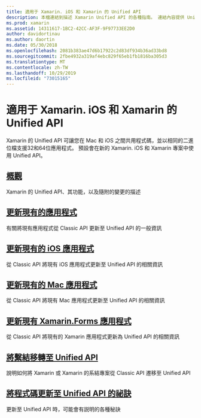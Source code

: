 ```yaml
---
title: 適用于 Xamarin. iOS 和 Xamarin 的 Unified API
description: 本檔連結到描述 Xamarin Unified API 的各種指南。 連結內容提供 Unified API 的總覽，並討論如何遷移現有的專案。
ms.prod: xamarin
ms.assetid: 14311617-1BC2-42CC-AF3F-9F97733EE2D0
author: davidortinau
ms.author: daortin
ms.date: 05/30/2018
ms.openlocfilehash: 2081b383ae47d6b17922c2d83df934b36ad33bd8
ms.sourcegitcommit: 2fbe4932a319af4ebc829f65eb1fb1816ba305d3
ms.translationtype: MT
ms.contentlocale: zh-TW
ms.lasthandoff: 10/29/2019
ms.locfileid: "73015165"
---
```

# <a name="unified-api-for-xamarinios-and-xamarinmac"></a>適用于 Xamarin. iOS 和 Xamarin 的 Unified API

Xamarin 的 Unified API 可讓您在 Mac 和 iOS 之間共用程式碼，並以相同的二進位檔支援32和64位應用程式。 預設會在新的 Xamarin. iOS 和 Xamarin 專案中使用 Unified API。

## <a name="overviewoverviewmd"></a>[概觀](overview.md)

Xamarin 的 Unified API、其功能，以及隨附的變更的描述

## <a name="update-existing-appsupdating-appsmd"></a>[更新現有的應用程式](updating-apps.md)

有關將現有應用程式從 Classic API 更新至 Unified API 的一般資訊

## <a name="updating-existing-ios-appsupdating-ios-appsmd"></a>[更新現有的 iOS 應用程式](updating-ios-apps.md)

從 Classic API 將現有 iOS 應用程式更新至 Unified API 的相關資訊

## <a name="updating-existing-mac-appsupdating-mac-appsmd"></a>[更新現有的 Mac 應用程式](updating-mac-apps.md)

從 Classic API 將現有 Mac 應用程式更新至 Unified API 的相關資訊

## <a name="update-existing-xamarinforms-appsupdating-xamarin-forms-appsmd"></a>[更新現有 Xamarin.Forms 應用程式](updating-xamarin-forms-apps.md)

從 Classic API 將現有的 Xamarin 應用程式更新為 Unified API 的相關資訊

## <a name="migrating-a-binding-to-the-unified-apiupdate-bindingmd"></a>[將繫結移轉至 Unified API](update-binding.md)

說明如何將 Xamarin 或 Xamarin 的系結專案從 Classic API 遷移至 Unified API

## <a name="tips-for-updating-code-to-the-unified-apiupdating-tipsmd"></a>[將程式碼更新至 Unified API 的祕訣](updating-tips.md)

更新至 Unified API 時，可能會有説明的各種秘訣
